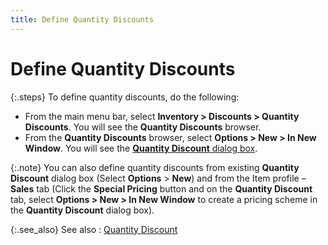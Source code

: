 ```yaml
---
title: Define Quantity Discounts
---
```


# Define Quantity Discounts


{:.steps}
To define quantity discounts, do the following:

- From the main  menu bar, select **Inventory &gt; Discounts 
 &gt; Quantity Discounts**. You will see the **Quantity Discounts** browser.
- From the **Quantity Discounts** browser, select **Options &gt; New &gt; In New Window**.  You will see the [**Quantity Discount** dialog box]({{site.mi_baseurl}}/item-profile-details/item-pricing/discounts-and-special-pricing/quantity-discounts/profile_quantity_discount_general_tab.html).



{:.note}
You can also define quantity discounts from  existing **Quantity Discount** dialog  box (Select **Options** > **New**) and from the Item profile – **Sales** tab (Click the **Special 
 Pricing** button and on the **Quantity 
 Discount** tab, select **Options &gt; 
 New &gt; In New Window** to create a pricing scheme in the **Quantity Discount** dialog box).


{:.see_also}
See also
: [Quantity Discount]({{site.mi_baseurl}}/item-profile-details/item-pricing/discounts-and-special-pricing/quantity-discounts/quantity_discounts.html)
